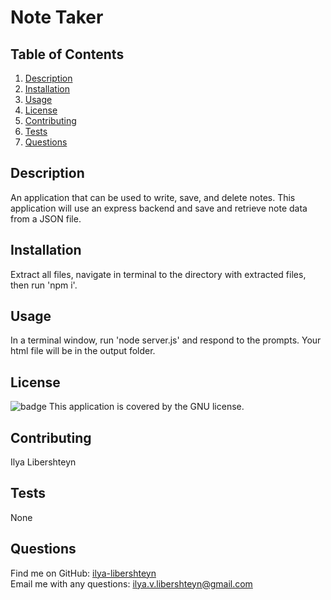 # Note Taker  
## Table of Contents  
1. [Description](#description)
2. [Installation](#installation)
3. [Usage](#usage)
4. [License](#license)
5. [Contributing](#contributing)
6. [Tests](#tests)
7. [Questions](#questions)
## Description  
An application that can be used to write, save, and delete notes. This application will use an express backend and save and retrieve note data from a JSON file.  
## Installation  
Extract all files, navigate in terminal to the directory with extracted files, then run 'npm i'.  
## Usage  
In a terminal window, run 'node server.js' and respond to the prompts. Your html file will be in the output folder.  
## License  
![badge](https://img.shields.io/badge/license-GNU-yellowgreen) This application is covered by the GNU license.  
## Contributing  
Ilya Libershteyn  
## Tests  
None 
## Questions  
  
Find me on GitHub: [ilya-libershteyn](https://github.com/ilya-libershteyn)  
Email me with any questions: ilya.v.libershteyn@gmail.com  

